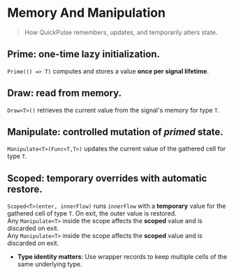 # Memory And Manipulation
> How QuickPulse remembers, updates, and temporarily alters state.  
## Prime: one-time lazy initialization.
`Prime(() => T)` computes and stores a value **once per signal lifetime**.  
## Draw: read from memory.
`Draw<T>()` retrieves the current value from the signal's memory for type `T`.  
## Manipulate: controlled mutation of *primed* state.
`Manipulate<T>(Func<T,T>)` updates the current value of the gathered cell for type `T`.  
## Scoped: temporary overrides with automatic restore.
`Scoped<T>(enter, innerFlow)` runs `innerFlow` with a **temporary** value for the gathered cell of type `T`. On exit, the outer value is restored.  
Any `Manipulate<T>` inside the scope affects the **scoped** value and is discarded on exit.  
Any `Manipulate<T>` inside the scope affects the **scoped** value and is discarded on exit.  
* **Type identity matters**: Use wrapper records to keep multiple cells of the same underlying type.  

